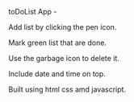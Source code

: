 toDoList App -


 Add list by clicking the pen icon.

Mark green list that are done.

Use the garbage icon to delete it.

Include date and time on top.

Built using html css amd javascript.
